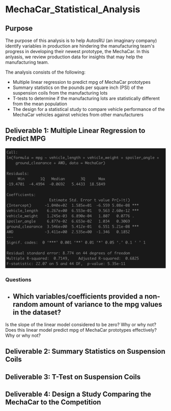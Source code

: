 # MechaCar_Statistical_Analysis

## Purpose

The purpose of this analysis is to help AutosRU (an imaginary company) identify variables in production are hindering the manufacturing team's progress in developing their newest prototype, the MechaCar. In this anlyasis, we review production data for insights that may help the manufacturing team.

The analysis consists of the following:
- Multiple linear regression to predict mpg of MechaCar prototypes
- Summary statistics on the pounds per square inch (PSI) of the suspension coils from the manufacturing lots
- T-tests to determine if the manufacturing lots are statistically different from the mean population
- The design for a statistical study to compare vehicle performance of the MechaCar vehicles against vehicles from other manufacturers

## Deliverable 1: Multiple Linear Regression to Predict MPG
![Multiple_Linear_Regression](https://github.com/jisellejones/MechaCar_Statistical_Analysis/blob/main/Images/deliverable1_multiple_linear_regression.png)
### Questions
- Which variables/coefficients provided a non-random amount of variance to the mpg values in the dataset?
  - 
Is the slope of the linear model considered to be zero? Why or why not?
Does this linear model predict mpg of MechaCar prototypes effectively? Why or why not?

## Deliverable 2: Summary Statistics on Suspension Coils

## Deliverable 3: T-Test on Suspension Coils

## Deliverable 4: Design a Study Comparing the MechaCar to the Competition
